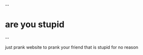 --<h1>are you stupid</h1>--
<p>just prank website to prank your friend that is stupid for no reason</p>
